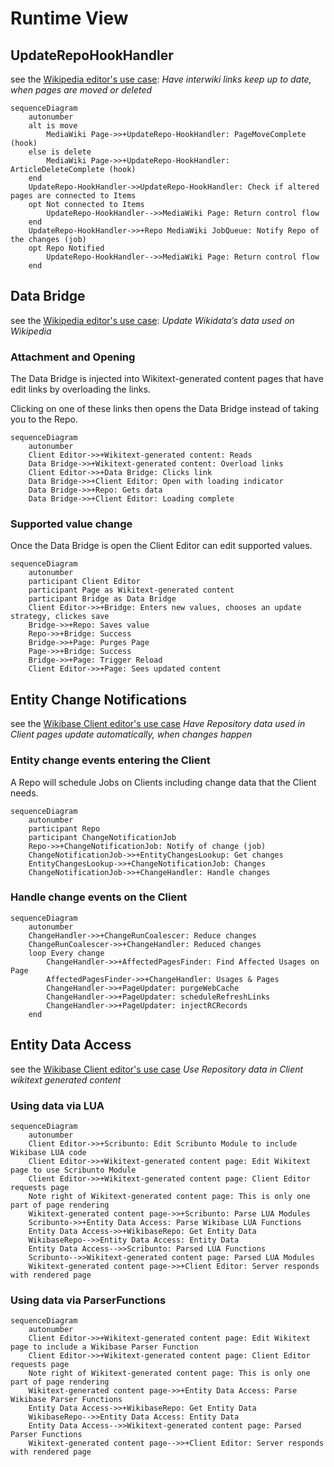 # Runtime View

## UpdateRepoHookHandler

see the [Wikipedia editor's use case](01-Introduction_and_Goals.md#wikipedia-editor): _Have interwiki links keep up to date, when pages are moved or deleted_

```mermaid
sequenceDiagram
    autonumber
    alt is move
        MediaWiki Page->>+UpdateRepo-HookHandler: PageMoveComplete (hook)
    else is delete
        MediaWiki Page->>+UpdateRepo-HookHandler: ArticleDeleteComplete (hook)
    end
    UpdateRepo-HookHandler->>UpdateRepo-HookHandler: Check if altered pages are connected to Items
    opt Not connected to Items
        UpdateRepo-HookHandler-->>MediaWiki Page: Return control flow
    end
    UpdateRepo-HookHandler->>+Repo MediaWiki JobQueue: Notify Repo of the changes (job)
    opt Repo Notified
        UpdateRepo-HookHandler-->>MediaWiki Page: Return control flow
    end
```

## Data Bridge

see the [Wikipedia editor's use case](01-Introduction_and_Goals.md#wikipedia-editor): _Update Wikidata’s data used on Wikipedia_

### Attachment and Opening

The Data Bridge is injected into Wikitext-generated content pages that have edit links by overloading the links.

Clicking on one of these links then opens the Data Bridge instead of taking you to the Repo.

```mermaid
sequenceDiagram
    autonumber
    Client Editor->>+Wikitext-generated content: Reads
    Data Bridge->>+Wikitext-generated content: Overload links
    Client Editor->>+Data Bridge: Clicks link
    Data Bridge->>+Client Editor: Open with loading indicator
    Data Bridge->>+Repo: Gets data
    Data Bridge->>+Client Editor: Loading complete
```

### Supported value change

Once the Data Bridge is open the Client Editor can edit supported values.

```mermaid
sequenceDiagram
    autonumber
    participant Client Editor
    participant Page as Wikitext-generated content
    participant Bridge as Data Bridge
    Client Editor->>+Bridge: Enters new values, chooses an update strategy, clickes save
    Bridge->>+Repo: Saves value
    Repo->>+Bridge: Success
    Bridge->>+Page: Purges Page
    Page->>+Bridge: Success
    Bridge->>+Page: Trigger Reload
    Client Editor->>+Page: Sees updated content
```

## Entity Change Notifications

see the [Wikibase Client editor's use case](01-Introduction_and_Goals.md#wikibase-client-editor) _Have Repository data used in Client pages update automatically, when changes happen_

### Entity change events entering the Client

A Repo will schedule Jobs on Clients including change data that the Client needs.

```mermaid
sequenceDiagram
    autonumber
    participant Repo
    participant ChangeNotificationJob
    Repo->>+ChangeNotificationJob: Notify of change (job)
    ChangeNotificationJob->>+EntityChangesLookup: Get changes
    EntityChangesLookup->>+ChangeNotificationJob: Changes
    ChangeNotificationJob->>+ChangeHandler: Handle changes
```

### Handle change events on the Client

```mermaid
sequenceDiagram
    autonumber
    ChangeHandler->>+ChangeRunCoalescer: Reduce changes
    ChangeRunCoalescer->>+ChangeHandler: Reduced changes
    loop Every change
        ChangeHandler->>+AffectedPagesFinder: Find Affected Usages on Page
        AffectedPagesFinder->>+ChangeHandler: Usages & Pages
        ChangeHandler->>+PageUpdater: purgeWebCache
        ChangeHandler->>+PageUpdater: scheduleRefreshLinks
        ChangeHandler->>+PageUpdater: injectRCRecords
    end
```

## Entity Data Access

see the [Wikibase Client editor's use case](01-Introduction_and_Goals.md#wikibase-client-editor) _Use Repository data in Client wikitext generated content_

### Using data via LUA

```mermaid
sequenceDiagram
    autonumber
    Client Editor->>+Scribunto: Edit Scribunto Module to include Wikibase LUA code
    Client Editor->>+Wikitext-generated content page: Edit Wikitext page to use Scribunto Module
    Client Editor->>+Wikitext-generated content page: Client Editor requests page
    Note right of Wikitext-generated content page: This is only one part of page rendering
    Wikitext-generated content page->>+Scribunto: Parse LUA Modules
    Scribunto->>+Entity Data Access: Parse Wikibase LUA Functions
    Entity Data Access->>+WikibaseRepo: Get Entity Data
    WikibaseRepo-->>Entity Data Access: Entity Data
    Entity Data Access-->>Scribunto: Parsed LUA Functions
    Scribunto-->>Wikitext-generated content page: Parsed LUA Modules
    Wikitext-generated content page->>+Client Editor: Server responds with rendered page
```

### Using data via ParserFunctions

```mermaid
sequenceDiagram
    autonumber
    Client Editor->>+Wikitext-generated content page: Edit Wikitext page to include a Wikibase Parser Function
    Client Editor->>+Wikitext-generated content page: Client Editor requests page
    Note right of Wikitext-generated content page: This is only one part of page rendering
    Wikitext-generated content page->>+Entity Data Access: Parse Wikibase Parser Functions
    Entity Data Access->>+WikibaseRepo: Get Entity Data
    WikibaseRepo-->>Entity Data Access: Entity Data
    Entity Data Access-->>Wikitext-generated content page: Parsed Parser Functions
    Wikitext-generated content page-->>+Client Editor: Server responds with rendered page
```
